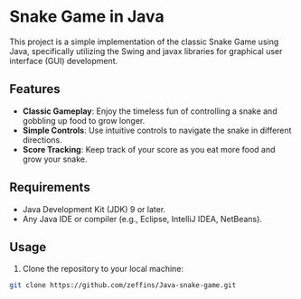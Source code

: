 # Snake Game in Java

This project is a simple implementation of the classic Snake Game using Java, specifically utilizing the Swing and javax libraries for graphical user interface (GUI) development.

## Features

- **Classic Gameplay**: Enjoy the timeless fun of controlling a snake and gobbling up food to grow longer.
- **Simple Controls**: Use intuitive controls to navigate the snake in different directions.
- **Score Tracking**: Keep track of your score as you eat more food and grow your snake.

## Requirements

- Java Development Kit (JDK) 9 or later.
- Any Java IDE or compiler (e.g., Eclipse, IntelliJ IDEA, NetBeans).

## Usage

1. Clone the repository to your local machine:

```bash
git clone https://github.com/zeffins/Java-snake-game.git

